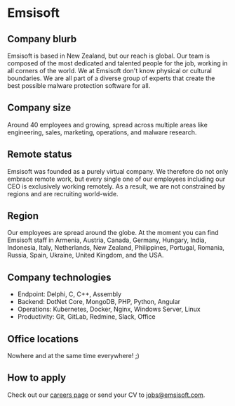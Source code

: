 # Emsisoft

## Company blurb

Emsisoft is based in New Zealand, but our reach is global. Our team is composed of the most dedicated and talented people for the job, working in all corners of the world. We at Emsisoft don't know physical or cultural boundaries. We are all part of a diverse group of experts that create the best possible malware protection software for all.

## Company size

Around 40 employees and growing, spread across multiple areas like engineering, sales, marketing, operations, and malware research.

## Remote status

Emsisoft was founded as a purely virtual company. We therefore do not only embrace remote work, but every single one of our employees including our CEO is exclusively working remotely. As a result, we are not constrained by regions and are recruiting world-wide.

## Region

Our employees are spread around the globe. At the moment you can find Emsisoft staff in Armenia, Austria, Canada, Germany, Hungary, India, Indonesia, Italy, Netherlands, New Zealand, Philippines, Portugal, Romania, Russia, Spain, Ukraine, United Kingdom, and the USA. 

## Company technologies

- Endpoint: Delphi, C, C++, Assembly
- Backend: DotNet Core, MongoDB, PHP, Python, Angular
- Operations: Kubernetes, Docker, Nginx, Windows Server, Linux
- Productivity: Git, GitLab, Redmine, Slack, Office

## Office locations

Nowhere and at the same time everywhere! ;)

## How to apply

Check out our [careers page](https://www.emsisoft.com/en/company/jobs/) or send your CV to jobs@emsisoft.com.
